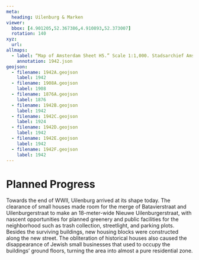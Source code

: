 ```yaml
---
meta:
  heading: Uilenburg & Marken
viewer:
  bbox: [4.901205,52.367386,4.910893,52.373007]
  rotation: 140
xyz:
  url: 
allmaps:
  - label: “Map of Amsterdam Sheet H5.” Scale 1:1,000. Stadsarchief Amsterdam. Published by the Public Works Department and its legal successors, 1943.
    annotation: 1942.json
geojson:
  - filename: 1942A.geojson
    label: 1942
  - filename: 1908A.geojson
    label: 1908
  - filename: 1876A.geojson
    label: 1876
  - filename: 1942B.geojson
    label: 1942
  - filename: 1942C.geojson
    label: 1924
  - filename: 1942D.geojson
    label: 1942
  - filename: 1942E.geojson
    label: 1942
  - filename: 1942F.geojson
    label: 1942
---
```

# Planned Progress
Towards the end of WWII, Uilenburg arrived at its shape today. The clearance of small houses made room for the merge of Batavierstraat and Uilenburgerstraat to make an 18-meter-wide Nieuwe Uilenburgerstraat, with nascent opportunities for planned greenery and public facilities for the neighborhood such as trash collection, streetlight, and parking plots. Besides the surviving buildings, new housing blocks were constructed along the new street. The obliteration of historical houses also caused the disappearance of Jewish small businesses that used to occupy the buildings’ ground floors, turning the area into almost a pure residential zone. 
  